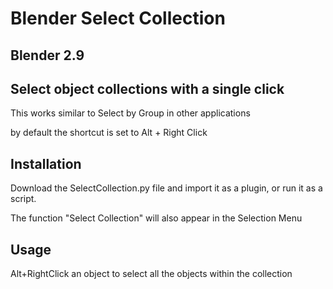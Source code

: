 # Blender Select Collection

## Blender 2.9

## Select object collections with a single click

This works similar to Select by Group in other applications

by default the shortcut is set to Alt + Right Click

## Installation

Download the SelectCollection.py file and import it as a plugin, or run it as a script.

The function "Select Collection" will also appear in the Selection Menu

## Usage

Alt+RightClick an object to select all the objects within the collection
